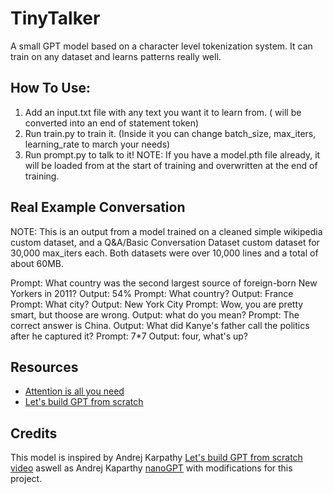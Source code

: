 # TinyTalker
A small GPT model based on a character level tokenization system. It can train on any dataset and learns patterns really well.

## How To Use:
1) Add an input.txt file with any text you want it to learn from. (<eos> will be converted into an end of statement token)
2) Run train.py to train it. (Inside it you can change batch_size, max_iters, learning_rate to march your needs)
3) Run prompt.py to talk to it!
NOTE: If you have a model.pth file already, it will be loaded from at the start of training and overwritten at the end of training.

## Real Example Conversation 
NOTE: This is an output from a model trained on a cleaned simple wikipedia custom dataset, and a Q&A/Basic Conversation Dataset custom dataset for 30,000 max_iters each. Both datasets were over 10,000 lines and a total of about 60MB.

Prompt: What country was the second largest source of foreign-born New Yorkers in 2011?
Output: 54%
Prompt: What country?
Output: France
Prompt: What city?
Output: New York City
Prompt: Wow, you are pretty smart, but thoose are wrong.
Output: what do you mean?
Prompt: The correct answer is China.
Output: What did Kanye's father call the politics after he captured it?
Prompt: 7*7
Output: four, what's up?

## Resources
- [Attention is all you need](https://arxiv.org/abs/1706.03762)
- [Let's build GPT from scratch](https://youtu.be/kCc8FmEb1nY)

## Credits
This model is inspired by Andrej Karpathy [Let's build GPT from scratch video](https://youtu.be/kCc8FmEb1nY) aswell as Andrej Kaparthy [nanoGPT](https://github.com/karpathy/nanoGPT/) with modifications for this project.
